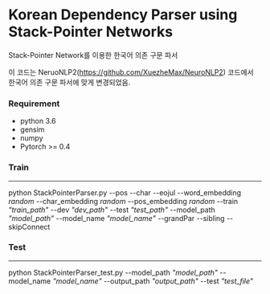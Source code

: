 
# Korean Dependency Parser using Stack-Pointer Networks
Stack-Pointer Network를 이용한 한국어 의존 구문 파서 

이 코드는 NeruoNLP2(https://github.com/XuezheMax/NeuroNLP2) 코드에서 한국어 의존 구문 파서에 맞게 변경되었음.

### Requirement
- python 3.6
- gensim
- numpy
- Pytorch >= 0.4

### Train

------

python StackPointerParser.py  --pos --char --eojul --word_embedding *random* --char_embedding *random* --pos_embedding *random* --train *"train_path"* --dev *"dev_path"* --test *"test_path"* --model_path *"model_path"* --model_name *"model_name"* --grandPar --sibling --skipConnect

### Test

------

python StackPointerParser_test.py --model_path *"model_path"* --model_name *"model_name"* --output_path *"output_path"* --test *"test_file"* 

